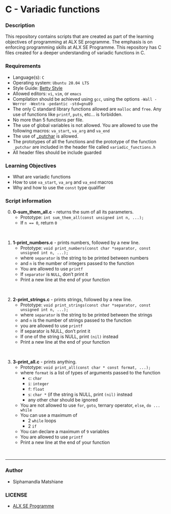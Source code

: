 # C - Variadic functions

### Description
This repository contains scripts that are created as part of the learning objectives of programming at ALX SE programme. The emphasis is on enforcing programming skills at ALX SE Programme. This repository has C files created for a deeper understanding of variadic functions in C.

### Requirements
* Language(s): `C`
* Operating system: `Ubuntu 20.04 LTS`
* Style Guide: <a href="https://intranet.alxswe.com/rltoken/wQ4sMfsWfxvyfN67Sc11zA">Betty Style</a>
* Allowed editors: `vi`, `vim`, or `emacs`
* Compilation should be achieved using `gcc`, using the options `-Wall -Werror -Wextra -pedantic -std=gnu89`
* The only C standard library functions allowed are `malloc` and `free`. Any use of functions like `printf`, `puts`, etc… is forbidden.
* No more than 5 functions per file.
* The use of global variables is not allowed.
You are allowed to use the following macros: `va_start`, `va_arg` and `va_end`
* The use of <a href="https://github.com/holbertonschool/_putchar.c/blob/master/_putchar.c">_putchar</a> is allowed.
* The prototypes of all the functions and the prototype of the function `_putchar` are included in the header file called `variadic_functions.h`
* All header files should be include guarded

### Learning Objectives
* What are variadic functions
* How to use `va_start`, `va_arg` and `va_end` macros
* Why and how to use the `const` type qualifier

### Script information
0. **0-sum_them_all.c** -  returns the sum of all its parameters.
    * Prototype: `int sum_them_all(const unsigned int n, ...);`
    * If `n == 0`, return `0`
<br>

1. **1-print_numbers.c** - prints numbers, followed by a new line.
    * Prototype: `void print_numbers(const char *separator, const unsigned int n, ...);`
    * where `separator` is the string to be printed between numbers
    * and `n` is the number of integers passed to the function
    * You are allowed to use `printf`
    * If `separator` is `NULL`, don’t print it
    * Print a new line at the end of your function
<br>

2. **2-print_strings.c** - prints strings, followed by a new line.
    * Prototype: `void print_strings(const char *separator, const unsigned int n, ...);`
    * where `separator` is the string to be printed between the strings
    * and `n` is the number of strings passed to the function
    * you are allowed to use `printf`
    * If separator is NULL, don’t print it
    * If one of the string is NULL, print `(nil)` instead
    * Print a new line at the end of your function
<br>

3. **3-print_all.c** -  prints anything.
    * Prototype: `void print_all(const char * const format, ...);`
    * where `format` is a list of types of arguments passed to the function
        * `c`: `char`
        * `i`: `integer`
        * `f`: `float`
        * `s`: `char *` (if the string is NULL, print `(nil)` instead
        * any other char should be ignored
    * You are not allowed to use `for`, `goto`, ternary operator, `else`, `do ... while`
    * You can use a maximum of 
        * 2 `while` loops
        * 2 `if`
    * You can declare a maximum of `9` variables
    * You are allowed to use `printf`
    * Print a new line at the end of your function
<br>

---

### Author
* Siphamandla Matshiane
### LICENSE
* <a href="https://www.holbertonschool.com/">ALX SE Programme</a>

